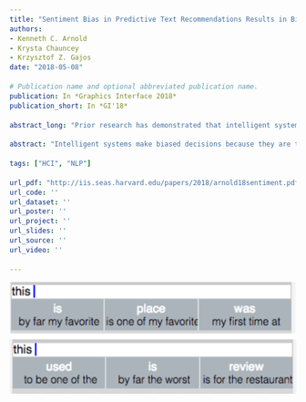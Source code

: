 ```yaml
---
title: "Sentiment Bias in Predictive Text Recommendations Results in Biased Writing"
authors:
- Kenneth C. Arnold
- Krysta Chauncey
- Krzysztof Z. Gajos
date: "2018-05-08"

# Publication name and optional abbreviated publication name.
publication: In *Graphics Interface 2018*
publication_short: In *GI'18*

abstract_long: "Prior research has demonstrated that intelligent systems make biased decisions because they are trained on biased data. As people increasingly leverage intelligent systems to enhance their productivity and creativity, could system biases affect what people create? We demonstrate that in at least one domain (writing restaurant reviews), biased system behavior leads to biased human behavior: People presented with phrasal text entry shortcuts that were skewed positive wrote more positive reviews than they did when presented with negative-skewed shortcuts. This result contributes to the pertinent debate about the role of intelligent systems in our society."

abstract: "Intelligent systems make biased decisions because they are trained on biased data. Could these system biases affect what people create? We found that when writing restaurant reviews, biased system behavior leads to biased human behavior: People presented with phrasal text entry shortcuts that were skewed positive wrote more positive reviews than they did when presented with negative-skewed shortcuts."

tags: ["HCI", "NLP"]

url_pdf: "http://iis.seas.harvard.edu/papers/2018/arnold18sentiment.pdf"
url_code: ''
url_dataset: ''
url_poster: ''
url_project: ''
url_slides: ''
url_source: ''
url_video: ''

---
```


![](featured.png)
